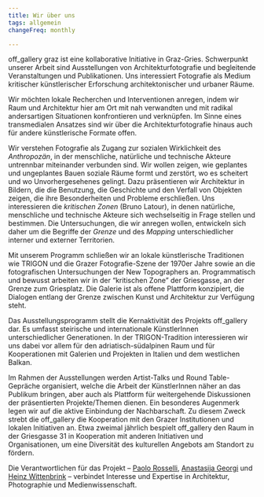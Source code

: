 ```yaml
---
title: Wir über uns
tags: allgemein
changeFreq: monthly

---
```


off_gallery graz ist eine kollaborative Initiative in Graz-Gries. Schwerpunkt unserer Arbeit sind Ausstellungen von Architekturfotografie und begleitende Veranstaltungen und Publikationen. Uns interessiert Fotografie als Medium kritischer künstlerischer Erforschung architektonischer und urbaner Räume.

Wir möchten lokale Recherchen und Interventionen anregen, indem wir Raum und Architektur hier am Ort mit nah verwandten und mit radikal andersartigen Situationen konfrontieren und verknüpfen. Im Sinne eines transmedialen Ansatzes sind wir über die Architekturfotografie hinaus auch für andere künstlerische Formate offen.

Wir verstehen Fotografie als Zugang zur sozialen Wirklichkeit des *Anthropozän*, in der menschliche, natürliche und technische Akteure untrennbar miteinander verbunden sind. Wir wollen zeigen, wie geplantes und ungeplantes Bauen soziale Räume formt und zerstört, wo es scheitert und wo Unvorhergesehenes gelingt. Dazu präsentieren wir Architektur in Bildern, die die Benutzung, die Geschichte und den Verfall von Objekten zeigen, die ihre Besonderheiten und Probleme erschließen. Uns interessieren die *kritischen Zonen* (Bruno Latour), in denen natürliche, menschliche und technische Akteure sich wechselseitig in Frage stellen und bestimmen. Die Untersuchungen, die wir anregen wollen, entwickeln sich daher um die Begriffe der *Grenze* und des *Mapping* unterschiedlicher interner und externer Territorien.

Mit unserem Programm schließen wir an lokale künstlerische Traditionen wie TRIGON und die Grazer Fotografie-Szene der 1970er Jahre sowie an die fotografischen Untersuchungen der New Topographers an. Programmatisch und bewusst arbeiten wir in der “kritischen Zone” der Griesgasse, an der Grenze zum Griesplatz. Die Galerie ist als offene Plattform konzipiert, die Dialogen entlang der Grenze zwischen Kunst und Architektur zur Verfügung steht.

Das Ausstellungsprogramm stellt die Kernaktivität des Projekts off_gallery dar. Es umfasst steirische und internationale KünstlerInnen unterschiedlicher Generationen. In der TRIGON-Tradition interessieren wir uns dabei vor allem für den adriatisch-südalpinen Raum und für Kooperationen mit Galerien und Projekten in Italien und dem westlichen Balkan.

Im Rahmen der Ausstellungen werden Artist-Talks und Round Table-Gepräche organisiert, welche die Arbeit der KünstlerInnen näher an das Publikum bringen, aber auch als Plattform für weitergehende Diskussionen der präsentierten Projekte/Themen dienen. Ein besonderes Augenmerk legen wir auf die aktive Einbindung der Nachbarschaft. Zu diesem Zweck strebt die off_gallery die Kooperation mit den Grazer Institutionen und lokalen Initiativen an. Etwa zweimal jährlich bespielt off_gallery den Raum in der Griesgasse 31 in Kooperation mit anderen Initiativen und Organisationen, um eine Diversität des kulturellen Angebots am Standort zu fördern.

Die Verantwortlichen für das Projekt – [Paolo Rosselli](https://paolorosselli.com/ "Home - PAOLO ROSSELLI"), [Anastasija Georgi](http://anastasijageorgi.com/ "- Anastasija Georgi") und [Heinz Wittenbrink](https://wittenbrink.net/ "Lost and Found – Website von Heinz Wittenbrink") – verbindet Interesse und Expertise in Architektur, Photographie und Medienwissenschaft.
